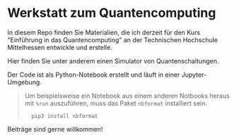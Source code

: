 # Werkstatt zum Quantencomputing

In diesem Repo finden Sie Materialien, die ich derzeit für den Kurs "Einführung in das Quantencomputing" an der Technischen Hochschule Mittelhessen entwickle und erstelle.

Hier finden Sie unter anderem einen Simulator von Quantenschaltungen.


Der Code ist als Python-Notebook erstellt und läuft in einer Jupyter-Umgebung.

> Um beispielsweise ein Notebook aus einem anderen Notbooks heraus mit `%run` auszuführen, muss das Paket `nbformat` installiert sein.
>
>       pip3 install nbformat
>

Beiträge sind gerne willkommen!


